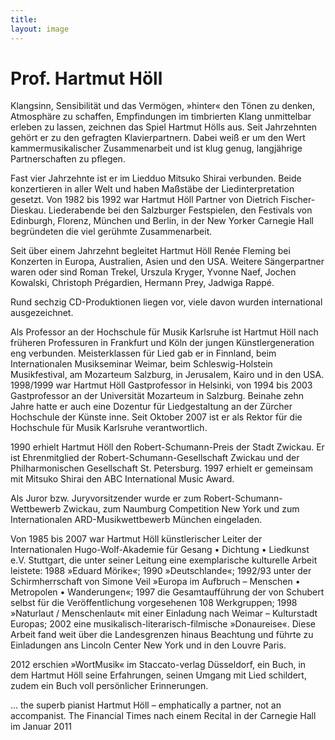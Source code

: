 ```yaml
---
title: 
layout: image
---
```


# Prof. Hartmut HöllKlangsinn, Sensibilität und das Vermögen, »hinter« den Tönen zu denken, Atmosphäre zu schaffen, Empfindungen im timbrierten Klang unmittelbar erleben zu lassen, zeichnen das Spiel Hartmut Hölls aus. Seit Jahrzehnten gehört er zu den gefragten Klavierpartnern. Dabei weiß er um den Wert kammermusikalischer Zusammenarbeit und ist klug genug, langjährige Partnerschaften zu pflegen.

Fast vier Jahrzehnte ist er im Liedduo Mitsuko Shirai verbunden. Beide konzertieren in aller Welt und haben Maßstäbe der Liedinterpretation gesetzt. Von 1982 bis 1992 war Hartmut Höll Partner von Dietrich Fischer-Dieskau. Liederabende bei den Salzburger Festspielen, den Festivals von Edinburgh, Florenz, München und Berlin, in der New Yorker Carnegie Hall begründeten die viel gerühmte Zusammenarbeit.

Seit über einem Jahrzehnt begleitet Hartmut Höll Renée Fleming bei Konzerten in Europa, Australien, Asien und den USA. Weitere Sängerpartner waren oder sind Roman Trekel, Urszula Kryger, Yvonne Naef, Jochen Kowalski, Christoph Prégardien, Hermann Prey, Jadwiga Rappé.

Rund sechzig CD-Produktionen liegen vor, viele davon wurden international ausgezeichnet.

Als Professor an der Hochschule für Musik Karlsruhe ist Hartmut Höll nach früheren Professuren in Frankfurt und Köln der jungen Künstlergeneration eng verbunden. Meisterklassen für Lied gab er in Finnland, beim Internationalen Musikseminar Weimar, beim Schleswig-Holstein Musikfestival, am Mozarteum Salzburg, in Jerusalem, Kairo und in den USA. 1998/1999 war Hartmut Höll Gastprofessor in Helsinki, von 1994 bis 2003 Gastprofessor an der Universität Mozarteum in Salzburg. Beinahe zehn Jahre hatte er auch eine Dozentur für Liedgestaltung an der Zürcher Hochschule der Künste inne. Seit Oktober 2007 ist er als Rektor für die Hochschule für Musik Karlsruhe verantwortlich.

1990 erhielt Hartmut Höll den Robert-Schumann-Preis der Stadt Zwickau.
Er ist Ehrenmitglied der Robert-Schumann-Gesellschaft Zwickau und der Philharmonischen Gesellschaft St. Petersburg. 1997 erhielt er gemeinsam mit Mitsuko Shirai den ABC International Music Award.

Als Juror bzw. Juryvorsitzender wurde er zum Robert-Schumann-Wettbewerb Zwickau, zum Naumburg Competition New York und zum Internationalen ARD-Musikwettbewerb München eingeladen.

Von 1985 bis 2007 war Hartmut Höll künstlerischer Leiter der Internationalen Hugo-Wolf-Akademie für Gesang • Dichtung • Liedkunst e.V. Stuttgart, die unter seiner Leitung eine exemplarische kulturelle Arbeit leistete: 1988 »Eduard Mörike«; 1990 »Deutschlande«; 1992/93 unter der Schirmherrschaft von Simone Veil »Europa im Aufbruch – Menschen • Metropolen • Wanderungen«; 1997 die Gesamtaufführung der von Schubert selbst für die Veröffentlichung vorgesehenen 108 Werkgruppen; 1998 »Naturlaut / Menschenlaut« mit einer Einladung nach Weimar – Kulturstadt Europas; 2002 eine musikalisch-literarisch-filmische »Donaureise«. Diese Arbeit fand weit über die Landesgrenzen hinaus Beachtung und führte zu Einladungen ans Lincoln Center New York und in den Louvre Paris.

2012 erschien »WortMusik« im Staccato-verlag Düsseldorf, ein Buch, in dem Hartmut Höll seine Erfahrungen, seinen Umgang mit Lied schildert, zudem ein Buch voll persönlicher Erinnerungen.

… the superb pianist Hartmut Höll – emphatically a partner, not an accompanist.
The Financial Times nach einem Recital in der Carnegie Hall im Januar 2011

